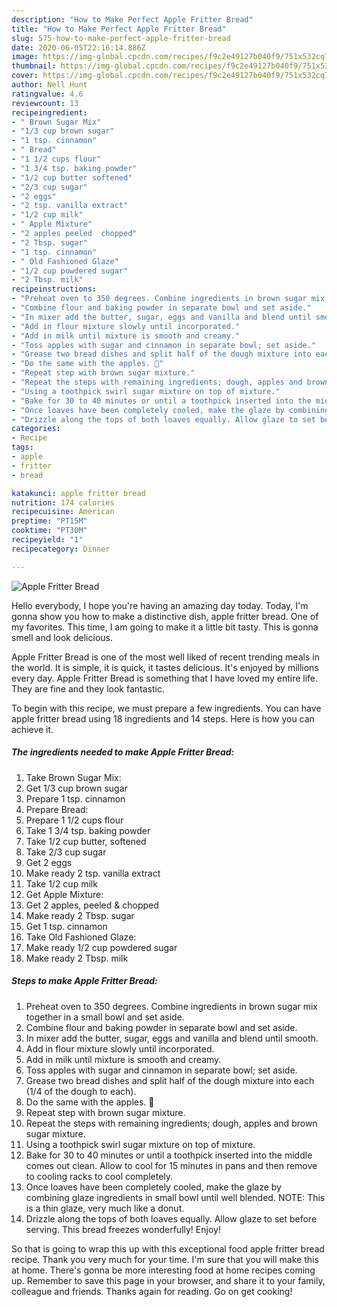 ```yaml
---
description: "How to Make Perfect Apple Fritter Bread"
title: "How to Make Perfect Apple Fritter Bread"
slug: 575-how-to-make-perfect-apple-fritter-bread
date: 2020-06-05T22:16:14.886Z
image: https://img-global.cpcdn.com/recipes/f9c2e49127b040f9/751x532cq70/apple-fritter-bread-recipe-main-photo.jpg
thumbnail: https://img-global.cpcdn.com/recipes/f9c2e49127b040f9/751x532cq70/apple-fritter-bread-recipe-main-photo.jpg
cover: https://img-global.cpcdn.com/recipes/f9c2e49127b040f9/751x532cq70/apple-fritter-bread-recipe-main-photo.jpg
author: Nell Hunt
ratingvalue: 4.6
reviewcount: 13
recipeingredient:
- " Brown Sugar Mix"
- "1/3 cup brown sugar"
- "1 tsp. cinnamon"
- " Bread"
- "1 1/2 cups flour"
- "1 3/4 tsp. baking powder"
- "1/2 cup butter softened"
- "2/3 cup sugar"
- "2 eggs"
- "2 tsp. vanilla extract"
- "1/2 cup milk"
- " Apple Mixture"
- "2 apples peeled  chopped"
- "2 Tbsp. sugar"
- "1 tsp. cinnamon"
- " Old Fashioned Glaze"
- "1/2 cup powdered sugar"
- "2 Tbsp. milk"
recipeinstructions:
- "Preheat oven to 350 degrees. Combine ingredients in brown sugar mix together in a small bowl and set aside."
- "Combine flour and baking powder in separate bowl and set aside."
- "In mixer add the butter, sugar, eggs and vanilla and blend until smooth."
- "Add in flour mixture slowly until incorporated."
- "Add in milk until mixture is smooth and creamy."
- "Toss apples with sugar and cinnamon in separate bowl; set aside."
- "Grease two bread dishes and split half of the dough mixture into each (1/4 of the dough to each)."
- "Do the same with the apples. 🍎"
- "Repeat step with brown sugar mixture."
- "Repeat the steps with remaining ingredients; dough, apples and brown sugar mixture."
- "Using a toothpick swirl sugar mixture on top of mixture."
- "Bake for 30 to 40 minutes or until a toothpick inserted into the middle comes out clean. Allow to cool for 15 minutes in pans and then remove to cooling racks to cool completely."
- "Once loaves have been completely cooled, make the glaze by combining glaze ingredients in small bowl until well blended. NOTE: This is a thin glaze, very much like a donut."
- "Drizzle along the tops of both loaves equally. Allow glaze to set before serving. This bread freezes wonderfully! Enjoy!"
categories:
- Recipe
tags:
- apple
- fritter
- bread

katakunci: apple fritter bread 
nutrition: 174 calories
recipecuisine: American
preptime: "PT15M"
cooktime: "PT30M"
recipeyield: "1"
recipecategory: Dinner

---
```



![Apple Fritter Bread](https://img-global.cpcdn.com/recipes/f9c2e49127b040f9/751x532cq70/apple-fritter-bread-recipe-main-photo.jpg)

Hello everybody, I hope you're having an amazing day today. Today, I'm gonna show you how to make a distinctive dish, apple fritter bread. One of my favorites. This time, I am going to make it a little bit tasty. This is gonna smell and look delicious.

Apple Fritter Bread is one of the most well liked of recent trending meals in the world. It is simple, it is quick, it tastes delicious. It's enjoyed by millions every day. Apple Fritter Bread is something that I have loved my entire life. They are fine and they look fantastic.




To begin with this recipe, we must prepare a few ingredients. You can have apple fritter bread using 18 ingredients and 14 steps. Here is how you can achieve it.

<!--inarticleads1-->

##### The ingredients needed to make Apple Fritter Bread:

1. Take  Brown Sugar Mix:
1. Get 1/3 cup brown sugar
1. Prepare 1 tsp. cinnamon
1. Prepare  Bread:
1. Prepare 1 1/2 cups flour
1. Take 1 3/4 tsp. baking powder
1. Take 1/2 cup butter, softened
1. Take 2/3 cup sugar
1. Get 2 eggs
1. Make ready 2 tsp. vanilla extract
1. Take 1/2 cup milk
1. Get  Apple Mixture:
1. Get 2 apples, peeled &amp; chopped
1. Make ready 2 Tbsp. sugar
1. Get 1 tsp. cinnamon
1. Take  Old Fashioned Glaze:
1. Make ready 1/2 cup powdered sugar
1. Make ready 2 Tbsp. milk




<!--inarticleads2-->

##### Steps to make Apple Fritter Bread:

1. Preheat oven to 350 degrees. Combine ingredients in brown sugar mix together in a small bowl and set aside.
1. Combine flour and baking powder in separate bowl and set aside.
1. In mixer add the butter, sugar, eggs and vanilla and blend until smooth.
1. Add in flour mixture slowly until incorporated.
1. Add in milk until mixture is smooth and creamy.
1. Toss apples with sugar and cinnamon in separate bowl; set aside.
1. Grease two bread dishes and split half of the dough mixture into each (1/4 of the dough to each).
1. Do the same with the apples. 🍎
1. Repeat step with brown sugar mixture.
1. Repeat the steps with remaining ingredients; dough, apples and brown sugar mixture.
1. Using a toothpick swirl sugar mixture on top of mixture.
1. Bake for 30 to 40 minutes or until a toothpick inserted into the middle comes out clean. Allow to cool for 15 minutes in pans and then remove to cooling racks to cool completely.
1. Once loaves have been completely cooled, make the glaze by combining glaze ingredients in small bowl until well blended. NOTE: This is a thin glaze, very much like a donut.
1. Drizzle along the tops of both loaves equally. Allow glaze to set before serving. This bread freezes wonderfully! Enjoy!




So that is going to wrap this up with this exceptional food apple fritter bread recipe. Thank you very much for your time. I'm sure that you will make this at home. There's gonna be more interesting food at home recipes coming up. Remember to save this page in your browser, and share it to your family, colleague and friends. Thanks again for reading. Go on get cooking!
